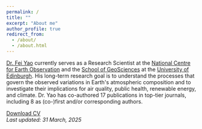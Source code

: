 ```yaml
---
permalink: /
title: ""
excerpt: "About me"
author_profile: true
redirect_from: 
  - /about/
  - /about.html
---
```


[Dr. Fei Yao](https://www.ed.ac.uk/geosciences/people/profile/?person=17187) currently serves as a Research Scientist at the [National Centre for Earth Observation](https://www.nceo.ac.uk/) and the [School of GeoSciences](https://geosciences.ed.ac.uk/) at the [University of Edinburgh](https://www.ed.ac.uk/). His long-term research goal is to understand the processes that govern the observed variations in Earth's atmospheric composition and to investigate their implications for air quality, public health, renewable energy, and climate. Dr. Yao has co-authored 17 publications in top-tier journals, including 8 as (co-)first and/or corresponding authors.

[Download CV](https://feiyao-edinburgh.github.io/files/fyao_curriculum_vitae.pdf)<br/>
<i>Last updated: 31 March, 2025</i>
